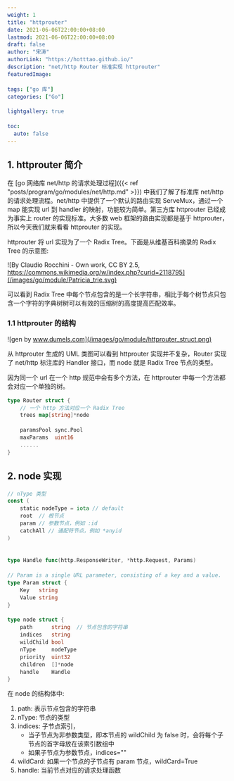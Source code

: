 ```yaml
---
weight: 1
title: "httprouter"
date: 2021-06-06T22:00:00+08:00
lastmod: 2021-06-06T22:00:00+08:00
draft: false
author: "宋涛"
authorLink: "https://hotttao.github.io/"
description: "net/http Router 标准实现 httprouter"
featuredImage: 

tags: ["go 库"]
categories: ["Go"]

lightgallery: true

toc:
  auto: false
---
```


## 1. httprouter 简介
在 [go 网络库 net/http 的请求处理过程]({{< ref "posts/program/go/modules/net/http.md" >}}) 中我们了解了标准库 net/http 的请求处理流程。net/http 中提供了一个默认的路由实现 ServeMux，通过一个 map 能实现 url 到 handler 的映射，功能较为简单。第三方库 httprouter 已经成为事实上 router 的实现标准。大多数 web 框架的路由实现都是基于 httprouter，所以今天我们就来看看 httprouter 的实现。

httprouter 将 url 实现为了一个 Radix Tree。下面是从维基百科摘录的 Radix Tree 的示意图:

![By Claudio Rocchini - Own work, CC BY 2.5, https://commons.wikimedia.org/w/index.php?curid=2118795](/images/go/module/Patricia_trie.svg)

可以看到 Radix Tree 中每个节点包含的是一个长字符串，相比于每个树节点只包含一个字符的字典树树可以有效的压缩树的高度提高匹配效率。

### 1.1 httprouter 的结构

![gen by www.dumels.com](/images/go/module/httprouter_struct.png)

从 httprouter 生成的 UML 类图可以看到 httprouter 实现并不复杂，Router 实现了 net/http 标注库的 Handler 接口，而 node 就是 Radix Tree 节点的类型。

因为同一个 url 在一个 http 规范中会有多个方法，在 httprouter 中每一个方法都会对应一个单独的树。

```go
type Router struct {
    // 一个 http 方法对应一个 Radix Tree
    trees map[string]*node

	paramsPool sync.Pool
	maxParams  uint16
    ......
}
```

## 2. node 实现
```go
// nType 类型
const (
	static nodeType = iota // default
	root  // 根节点
	param // 参数节点，例如 :id
	catchAll // 通配符节点，例如 *anyid
)


type Handle func(http.ResponseWriter, *http.Request, Params)

// Param is a single URL parameter, consisting of a key and a value.
type Param struct {
	Key   string
	Value string
}

type node struct {
	path      string  // 节点包含的字符串
	indices   string
	wildChild bool
	nType     nodeType 
	priority  uint32
	children  []*node
	handle    Handle
}
```
在 node 的结构体中:
1. path: 表示节点包含的字符串
2. nType: 节点的类型
3. indices: 子节点索引，
   - 当子节点为非参数类型，即本节点的 wildChild 为 false 时，会将每个子节点的首字母放在该索引数组中
   - 如果子节点为参数节点，indices=""
4. wildCard: 如果一个节点的子节点有 param 节点，wildCard=True
5. handle: 当前节点对应的请求处理函数


